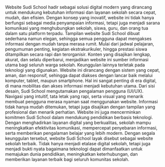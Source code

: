 Website Sudi School hadir sebagai solusi digital modern yang dirancang untuk mendukung kebutuhan informasi dan layanan sekolah secara cepat, mudah, dan efisien. Dengan konsep yang inovatif, website ini tidak hanya berfungsi sebagai media penyampaian informasi, tetapi juga menjadi sarana komunikasi yang menghubungkan sekolah, siswa, guru, dan orang tua dalam satu platform terpadu.
Tampilan website Sudi School dibuat sederhana namun elegan, sehingga semua pengguna dapat mengakses informasi dengan mudah tanpa merasa rumit. Mulai dari jadwal pelajaran, pengumuman penting, kegiatan ekstrakurikuler, hingga prestasi siswa ditampilkan secara rapi dan terorganisir. Konten yang disajikan lengkap, akurat, dan selalu diperbarui, menjadikan website ini sumber informasi utama bagi seluruh warga sekolah.
Keunggulan lainnya terletak pada teknologi yang digunakan. Website ini dirancang dengan sistem yang cepat, aman, dan responsif, sehingga dapat diakses dengan lancar baik melalui komputer, tablet, maupun smartphone. Hal ini sangat penting di era digital, di mana mobilitas dan akses informasi menjadi kebutuhan utama.
Dari sisi desain, Sudi School mengutamakan pengalaman pengguna (UI/UX). Navigasi yang intuitif, tata letak yang rapi, serta visual yang menarik membuat pengguna merasa nyaman saat menggunakan website. Informasi tidak hanya mudah ditemukan, tetapi juga disajikan dengan tampilan yang profesional dan menarik perhatian.
Website ini juga mencerminkan komitmen Sudi School dalam mendukung pendidikan berbasis teknologi. Dengan menghadirkan layanan digital yang berkualitas, sekolah mampu meningkatkan efektivitas komunikasi, mempercepat penyebaran informasi, serta memberikan pengalaman belajar yang lebih modern.
Dengan segala keunggulan tersebut, website Sudi School layak disebut sebagai website sekolah terbaik. Tidak hanya menjadi etalase digital sekolah, tetapi juga menjadi bukti nyata bagaimana teknologi dapat dimanfaatkan untuk memajukan dunia pendidikan, meningkatkan keterhubungan, dan memberikan layanan terbaik bagi seluruh komunitas sekolah.
